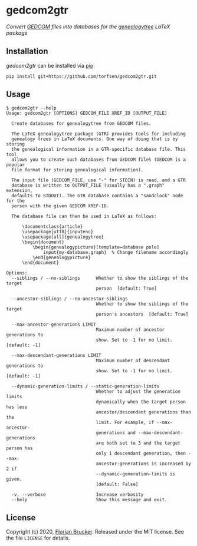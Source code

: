 # gedcom2gtr

*Convert [GEDCOM] files into databases for the [genealogytree] LaTeX package*


## Installation

*gedcom2gtr* can be installed via [pip]:

    pip install git+https://github.com/torfsen/gedcom2gtr.git


## Usage

```
$ gedcom2gtr --help
Usage: gedcom2gtr [OPTIONS] GEDCOM_FILE XREF_ID [OUTPUT_FILE]

  Create databases for genealogytree from GEDCOM files.

  The LaTeX genealogytree package (GTR) provides tools for including
  genealogy trees in LaTeX documents. One way of doing that is by storing
  the genealogical information in a GTR-specific database file. This tool
  allows you to create such databases from GEDCOM files (GEDCOM is a popular
  file format for storing genealogical information).

  The input file (GEDCOM_FILE, use "-" for STDIN) is read, and a GTR
  database is written to OUTPUT_FILE (usually has a ".graph" extension,
  defaults to STDOUT). The GTR database contains a "sandclock" node for the
  person with the given GEDCOM XREF-ID.

  The database file can then be used in LaTeX as follows:

      \documentclass{article}
      \usepackage[utf8]{inputenc}
      \usepackage[all]{genealogytree}
      \begin{document}
          \begin{genealogypicture}[template=database pole]
              input{my-database.graph}  % Change filename accordingly
          \end{genealogypicture}
      \end{document}

Options:
  --siblings / --no-siblings      Whether to show the siblings of the target
                                  person  [default: True]

  --ancestor-siblings / --no-ancestor-siblings
                                  Whether to show the siblings of the target
                                  person's ancestors  [default: True]

  --max-ancestor-generations LIMIT
                                  Maximum number of ancestor generations to
                                  show. Set to -1 for no limit.  [default: -1]

  --max-descendant-generations LIMIT
                                  Maximum number of descendant generations to
                                  show. Set to -1 for no limit.  [default: -1]

  --dynamic-generation-limits / --static-generation-limits
                                  Whether to adjust the generation limits
                                  dynamically when the target person has less
                                  ancestor/descendant generations than the
                                  limit. For example, if --max-ancestor-
                                  generations and --max-descendant-generations
                                  are both set to 3 and the target person has
                                  only 1 descendant generation, then --max-
                                  ancestor-generations is increased by 2 if
                                  --dynamic-generation-limits is given.
                                  [default: False]

  -v, --verbose                   Increase verbosity
  --help                          Show this message and exit.
```


## License

Copyright (c) 2020, [Florian Brucker](www.florianbrucker.de). Released under the MIT license. See the file `LICENSE` for details.


[GEDCOM]: https://en.wikipedia.org/wiki/GEDCOM
[genealogytree]: https://www.ctan.org/pkg/genealogytree
[pip]: https://pip.pypa.io/en/stable/
